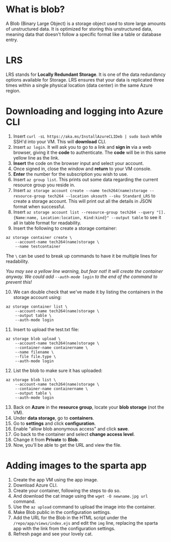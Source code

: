 # What is blob?
A Blob (Binary Large Object) is a storage object used to store large amounts of unstructured data. It is optimized for storing this unstructured data, meaning data that doesn't follow a specific format like a table or database entry.

# LRS
LRS stands for **Locally Redundant Storage**. It is one of the data redundancy options available for Storage. LRS ensures that your data is replicated three times within a single physical location (data center) in the same Azure region.

# Downloading and logging into Azure CLI

1. Insert `curl -sL https://aka.ms/InstallAzureCLIDeb | sudo bash` while SSH'd into your VM. This will **download** CLI.
2. Insert `az login`. It will ask you to go to a link and **sign in** via a web browser, giving it the **code** to authenticate. The **code** will be in this same yellow line as the link.
3. **Insert** the code on the browser input and select your account. 
4. Once signed in, close the window and **return** to your VM console.
5. **Enter** the number for the subscription you wish to use.
6. Insert `az group list`. This prints out some data regarding the current resource group you reside in.
7. Insert `az storage account create --name tech264(name)storage --resource-group tech264 --location uksouth --sku Standard_LRS` to create a storage account. This will print out all the details in JSON format when successful.
8. Insert `az storage account list --resource-group tech264 --query "[].{Name:name, Location:location, Kind:kind}" --output table` to see it all in table format for readability.
9. Insert the following to create a storage container:
```
az storage container create \
    --account-name tech264(name)storage \
    --name testcontainer
```
The `\` can be used to break up commands to have it be multiple lines for readability. 

*You may see a yellow line warning, but fear not! It will create the container anyway. We could add `--auth-mode login` to the end of the command to prevent this!*

10. We can double check that we've made it by listing the containers in the storage account using:
```
az storage container list \
    --account-name tech264(name)storage \
    --output table \
    --auth-mode login
```

11. Insert to upload the test.txt file:
```
az storage blob upload \
    --account-name tech264(name)storage \
    --container-name containername \
    --name filename \
    --file file.type \
    --auth-mode login
```

12. List the blob to make sure it has uploaded:
```
az storage blob list \
    --account-name tech264(name)storage \
    --container-name containername \
    --output table \
    --auth-mode login
```

13.  Back on **Azure** in the **resource group**, locate your **blob storage** (not the VM).
14.  Under **data storage**, go to **containers**.
15.  Go to **settings** and click **configuration**.
16.  Enable "allow blob anonymous access" and click **save**.
17.  Go back to the container and select **change access level**.
18.  Change it from **Private** to **Blob**.
19.  Now, you'll be able to get the URL and view the file.

# Adding images to the sparta app

1. Create the app VM using the app image.
2. Download Azure CLI.
3. Create your container, following the steps to do so.
4. And download the cat image using the `wget -O newname.jpg url` command. 
5. Use the `az upload` command to upload the image into the container. 
6. Make Blob public in the configuration settings.
7. Add the URL for the Blob in the HTML script under the `/repo/app/views/index.ejs` and edit the `img` line, replacing the sparta app with the link from the configuration settings.
8. Refresh page and see your lovely cat.

